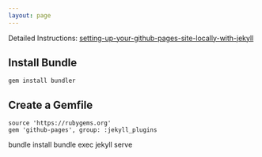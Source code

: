 ```yaml
---
layout: page
---
```


Detailed Instructions: [setting-up-your-github-pages-site-locally-with-jekyll](https://help.github.jp/enterprise/2.11/user/articles/setting-up-your-github-pages-site-locally-with-jekyll/#requirements)

## Install Bundle

    gem install bundler

## Create a Gemfile
    source 'https://rubygems.org'
    gem 'github-pages', group: :jekyll_plugins

bundle install
bundle exec jekyll serve
